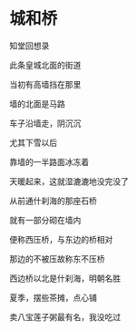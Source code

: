    

# 城和桥

知堂回想录

  

此条皇城北面的街道

当初有高墙挡在那里

墙的北面是马路

车子沿墙走，阴沉沉

尤其下雪以后

靠墙的一半路面冰冻着

天暖起来，这就湿漉漉地没完没了

  

从前通什刹海的那座石桥

就有一部分砌在墙内

便称西压桥，与东边的桥相对

那边的不被压故称东不压桥

西边桥以北是什刹海，明朝名胜

夏季，摆些茶摊，点心铺

卖八宝莲子粥最有名，我没吃过